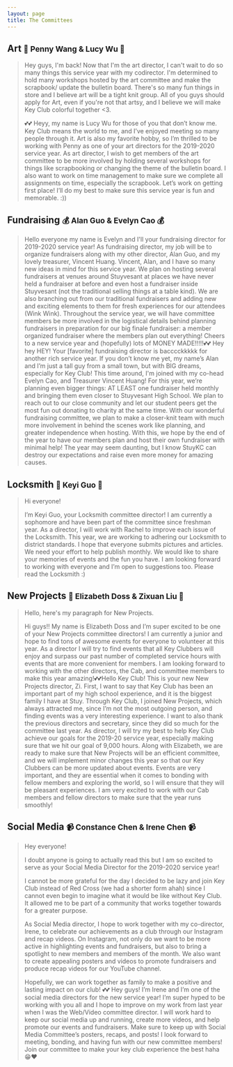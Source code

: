 ```yaml
---
layout: page
title: The Committees
---
```

## Art <small>🎨 Penny Wang & Lucy Wu 🎨</small>

<blockquote>Hey guys, I'm back!
Now that I'm the art director, I can't wait to do so many things this service year with my codirector. I'm determined to hold many workshops hosted by the art committee and make the scrapbook/ update the bulletin board. There's so many fun things in store and I believe art will be a tight knit group. All of you guys should apply for Art, even if you're not that artsy, and I believe we will make Key Club colorful together <3.

 💕💕 Heyy, my name is Lucy Wu for those of you that don’t know me. Key Club means the world to me, and I’ve enjoyed meeting so many people through it. Art is also my favorite hobby, so I’m thrilled to be working with Penny as one of your art directors for the 2019-2020 service year. As art director, I wish to get members of the art committee to be more involved by holding several workshops for things like scrapbooking or changing the theme of the bulletin board. I also want to work on time management to make sure we complete all assignments on time, especially the scrapbook. Let’s work on getting first place! I’ll do my best to make sure this service year is fun and memorable. :))
</blockquote>

## Fundraising <small> 💰 Alan Guo & Evelyn Cao 💰</small>

<blockquote>Hello everyone my name is Evelyn and I'll your fundraising director for 2019-2020 service year! As fundraising director, my job will be to organize fundraisers along with my other director, Alan Guo, and my lovely treasurer, Vincent Huang. Vincent, Alan, and I have so many new ideas in mind for this service year. We plan on hosting several fundraisers at venues around Stuyvesant  at places we have never held a fundraiser at before and even host a fundraiser inside Stuyvesant (not the traditional selling things at a table kind). We are also branching out from our traditional fundraisers and adding new and exciting elements to them for fresh experiences for our attendees (Wink Wink). Throughout the service year, we will have committee members be more involved in the logistical details behind planning fundraisers in preparation for our big finale fundraiser: a member organized fundraiser where the members plan out everything! Cheers to a new service year and (hopefully) lots of MONEY MADE!!!!!💕💕 Hey hey HEY! Your [favorite] fundraising director is bacccckkkkk for another rich service year. If you don’t know me yet, my name’s Alan and I’m just a tall guy from a small town, but with BIG dreams, especially for Key Club! This time around, I'm joined with my co-head Evelyn Cao, and Treasurer Vincent Huang! For this year, we’re planning even bigger things: AT LEAST one fundraiser held monthly and bringing them even closer to Stuyvesant High School. We plan to reach out to our close community and let our student peers get the most fun out donating to charity at the same time. With our wonderful fundraising committee, we plan to make a closer-knit team with much more involvement in behind the scenes work like planning, and greater independence when hosting. With this, we hope by the end of the year to have our members plan and host their own fundraiser with minimal help! The year may seem daunting, but I know StuyKC can destroy our expectations and raise even more money for amazing causes.
</blockquote>

## Locksmith <small> 🔐 Keyi Guo 🔐 </small>

<blockquote>Hi everyone!

I’m Keyi Guo, your Locksmith committee director! I am currently a sophomore and have been part of the committee since freshman year. As a director, I will work with Rachel to improve each issue of the Locksmith. This year, we are working to adhering our Locksmith to district standards. I hope that everyone submits pictures and articles. We need your effort to help publish monthly. We would like to share your memories of events and the fun you have. I am looking forward to working with everyone and I’m open to suggestions too. Please read the Locksmith :)
</blockquote>

## New Projects <small> 📅 Elizabeth Doss & Zixuan Liu 📅</small>

<blockquote> Hello, here's my paragraph for New Projects.

Hi guys!! My name is Elizabeth Doss and I’m super excited to be one of your New Projects committee directors! I am currently a junior and hope to find tons of awesome events for everyone to volunteer at this year. As a director I will try to find events that all Key Clubbers will enjoy and surpass our past number of completed service hours with events that are more convenient for members. I am looking forward to working with the other directors, the Cab, and committee members to make this year amazing!💕💕Hello Key Club!
This is your new New Projects director, Zi. First, I want to say that Key Club has been an important part of my high school experience, and it is the biggest family I have at Stuy. Through Key Club, I joined New Projects, which always attracted me, since I’m not the most outgoing person, and finding events was a very interesting experience. I want to also thank the previous directors and secretary, since they did so much for the committee last year. As director, I will try my best to help Key Club achieve our goals for the 2019-20 service year, especially making sure that we hit our goal of 9,000 hours. Along with Elizabeth, we are ready to make sure that New Projects will be an efficient committee, and we will implement minor changes this year so that our Key Clubbers can be more updated about events. Events are very important, and they are essential when it comes to bonding with fellow members and exploring the world, so I will ensure that they will be pleasant experiences. I am very excited to work with our Cab members and fellow directors to make sure that the year runs smoothly!

</blockquote>

## Social Media <small>📹 Constance Chen & Irene Chen 📹 </small>

<blockquote>Hey everyone!

I doubt anyone is going to actually read this but I am so excited to serve as your Social Media Director for the 2019-2020 service year!

I cannot be more grateful for the day I decided to be lazy and join Key Club instead of Red Cross (we had a shorter form ahah) since I cannot even begin to imagine what it would be like without Key Club. It allowed me to be part of a community that works together towards for a greater purpose.

As Social Media director, I hope to work together with my co-director, Irene, to celebrate our achievements as a club through our Instagram and recap videos. On Instagram, not only do we want to be more active in highlighting events and fundraisers, but also to bring a spotlight to new members and members of the month. We also want to create appealing posters and videos to promote fundraisers and produce recap videos for our YouTube channel.

Hopefully, we can work together as family to make a positive and lasting impact on our club! 💕💕 Hey guys!
I’m Irene and I’m one of the social media directors for the new service year! I’m super hyped to be working with you all and I hope to improve on my work from last year when I was the Web/Video committee director. I will work hard to keep our social media up and running, create more videos, and help promote our events and fundraisers. Make sure to keep up with Social Media Committee’s posters, recaps, and posts! I look forward to meeting, bonding, and having fun with our new committee members! Join our committee to make your key club experience the best haha 😁❤️



</blockquote>
